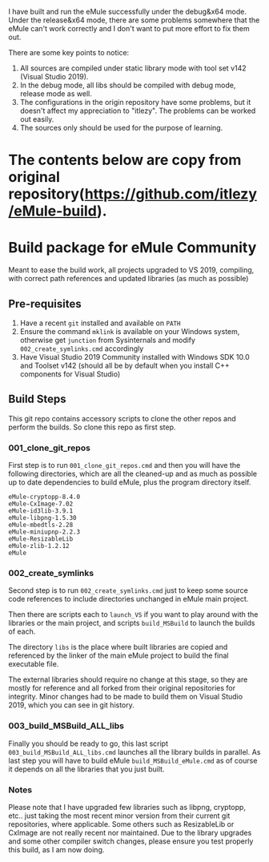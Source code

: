 I have built and run the eMule successfully under the debug&x64 mode. Under the release&x64 mode, there are some problems somewhere that the eMule can't work correctly and I don't want to put more effort to fix them out.

There are some key points to notice:
1. All sources are compiled under static library mode with tool set v142 (Visual Studio 2019).
2. In the debug mode, all libs should be compiled with debug mode, release mode as well.
3. The configurations in the origin repository have some problems, but it doesn't affect my appreciation to "itlezy". The problems can be worked out easily.
4. The sources only should be used for the purpose of learning.

# The contents below are copy from original repository(https://github.com/itlezy/eMule-build).

# Build package for eMule Community

Meant to ease the build work, all projects upgraded to VS 2019, compiling, with correct path references and updated libraries (as much as possible)

## Pre-requisites
1. Have a recent `git` installed and available on `PATH`
2. Ensure the command `mklink` is available on your Windows system, otherwise get `junction` from Sysinternals and modify `002_create_symlinks.cmd` accordingly
3. Have Visual Studio 2019 Community installed with Windows SDK 10.0 and Toolset v142 (should all be by default when you install C++ components for Visual Studio)

## Build Steps
This git repo contains accessory scripts to clone the other repos and perform the builds. So clone this repo as first step.

### 001_clone_git_repos
First step is to run `001_clone_git_repos.cmd` and then you will have the following directories, which are all the cleaned-up and as much as possible up to date dependencies to build eMule, plus the program directory itself.

```
eMule-cryptopp-8.4.0
eMule-CxImage-7.02
eMule-id3lib-3.9.1
eMule-libpng-1.5.30
eMule-mbedtls-2.28
eMule-miniupnp-2.2.3
eMule-ResizableLib
eMule-zlib-1.2.12
eMule
```

### 002_create_symlinks
Second step is to run `002_create_symlinks.cmd` just to keep some source code references to include directories unchanged in eMule main project.

Then there are scripts each to `launch_VS` if you want to play around with the libraries or the main project, and scripts `build_MSBuild` to launch the builds of each.

The directory `libs` is the place where built libraries are copied and referenced by the linker of the main eMule project to build the final executable file.

The external libraries should require no change at this stage, so they are mostly for reference and all forked from their original repositories for integrity. Minor changes had to be made to build them on Visual Studio 2019, which you can see in git history.

### 003_build_MSBuild_ALL_libs
Finally you should be ready to go, this last script `003_build_MSBuild_ALL_libs.cmd` launches all the library builds in parallel. As last step you will have to build eMule `build_MSBuild_eMule.cmd` as of course it depends on all the libraries that you just built.

### Notes
Please note that I have upgraded few libraries such as libpng, cryptopp, etc.. just taking the most recent minor version from their current git repositories, where applicable. Some others such as ResizableLib or CxImage are not really recent nor maintained. Due to the library upgrades and some other compiler switch changes, please ensure you test properly this build, as I am now doing.
